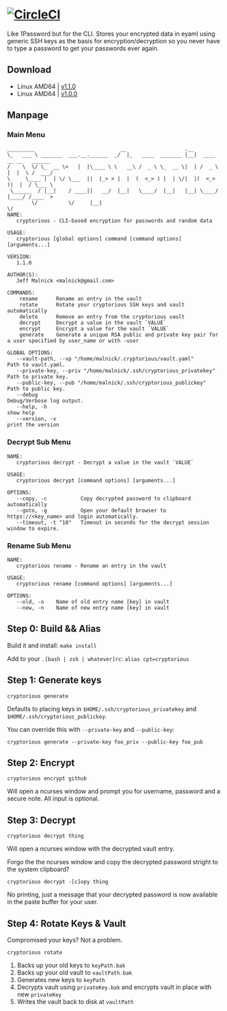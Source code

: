 # [![CircleCI](https://circleci.com/gh/malnick/cryptorious.svg?style=svg)](https://circleci.com/gh/malnick/cryptorious)

Like 1Password but for the CLI. Stores your encrypted data in eyaml using generic SSH keys as the basis for encryption/decryption so you never have to type a password to get your passwords ever again.

## Download
- Linux AMD64 | [v1.1.0](https://dl.dropboxusercontent.com/u/77193293/tools/cryptorious_1.1.0)
- Linux AMD64 | [v1.0.0](https://dl.dropboxusercontent.com/u/77193293/tools/cryptorious)

## Manpage
### Main Menu
```
_________                            __                   .__                        
\_   ___ \ _______  ___.__.______  _/  |_   ____  _______ |__|  ____   __ __   ______
/    \  \/ \_  __ \<   |  |\____ \ \   __\ /  _ \ \_  __ \|  | /  _ \ |  |  \ /  ___/
\     \____ |  | \/ \___  ||  |_> > |  |  (  <_> ) |  | \/|  |(  <_> )|  |  / \___ \ 
 \______  / |__|    / ____||   __/  |__|   \____/  |__|   |__| \____/ |____/ /____  >
        \/          \/     |__|                                                   \/ 
NAME:
   cryptorious - CLI-based encryption for passwords and random data

USAGE:
   cryptorious [global options] command [command options] [arguments...]
   
VERSION:
   1.1.0
   
AUTHOR(S):
   Jeff Malnick <malnick@gmail.com> 
   
COMMANDS:
    rename      Rename an entry in the vault
    rotate      Rotate your cryptorious SSH keys and vault automatically
    delete      Remove an entry from the cryptorious vault
    decrypt     Decrypt a value in the vault `VALUE`
    encrypt     Encrypt a value for the vault `VALUE`
    generate    Generate a unique RSA public and private key pair for a user specified by user_name or with -user

GLOBAL OPTIONS:
   --vault-path, --vp "/home/malnick/.cryptorious/vault.yaml"           Path to vault.yaml.
   --private-key, --priv "/home/malnick/.ssh/cryptorious_privatekey"    Path to private key.
   --public-key, --pub "/home/malnick/.ssh/cryptorious_publickey"       Path to public key.
   --debug                                                              Debug/Verbose log output.
   --help, -h                                                           show help
   --version, -v                                                        print the version
```
### Decrypt Sub Menu
```   
NAME:
   cryptorious decrypt - Decrypt a value in the vault `VALUE`

USAGE:
   cryptorious decrypt [command options] [arguments...]

OPTIONS:
   --copy, -c           Copy decrypted password to clipboard automatically
   --goto, -g           Open your default browser to https://<key_name> and login automatically.
   --timeout, -t "10"   Timeout in seconds for the decrypt session window to expire.
```   
### Rename Sub Menu
```
NAME:
   cryptorious rename - Rename an entry in the vault

USAGE:
   cryptorious rename [command options] [arguments...]

OPTIONS:
   --old, -o    Name of old entry name [key] in vault
   --new, -n    Name of new entry name [key] in vault
```


## Step 0: Build && Alias

Build it and install: `make install`

Add to your `.[bash | zsh | whatever]rc`: `alias cpt=cryptorious`

## Step 1: Generate keys

```
cryptorious generate 
```

Defaults to placing keys in ```$HOME/.ssh/cryptorious_privatekey``` and ```$HOME/.ssh/cryptorious_publickey```.

You can override this with ```--private-key``` and ```--public-key```:

```
cryptorious generate --private-key foo_priv --public-key foo_pub 
```

## Step 2: Encrypt

```
cryptorious encrypt github  
```

Will open a ncurses window and prompt you for username, password and a secure note. All input is optional. 


## Step 3: Decrypt 

```
cryptorious decrypt thing
```

Will open a ncurses window with the decrypted vault entry. 

Forgo the the ncurses window and copy the decrypted password stright to the system clipboard? 
```
cryptorious decrypt -[c]opy thing
```
No printing, just a message that your decrypted password is now available in the paste buffer for your user. 

## Step 4: Rotate Keys & Vault
Compromised your keys? Not a problem. 

```
cryptorious rotate
```

1. Backs up your old keys to `keyPath.bak`
1. Backs up your old vault to `vaultPath.bak`
1. Generates new keys to `keyPath`
1. Decrypts vault using `privateKey.bak` and encrypts vault in place with new `privateKey`
1. Writes the vault back to disk at `vaultPath`
